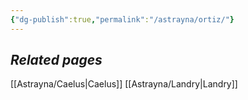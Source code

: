```yaml
---
{"dg-publish":true,"permalink":"/astrayna/ortiz/"}
---
```



## *Related pages*
[[Astrayna/Caelus\|Caelus]]
[[Astrayna/Landry\|Landry]]
